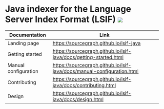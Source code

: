 # Java indexer for the Language Server Index Format (LSIF) ![](https://img.shields.io/badge/status-development-yellow?style=flat)

| Documentation        | Link                                                                   |
| -------------------- | ---------------------------------------------------------------------- |
| Landing page         | https://sourcegraph.github.io/lsif-java                                |
| Getting started      | https://sourcegraph.github.io/lsif-java/docs/getting-started.html      |
| Manual configuration | https://sourcegraph.github.io/lsif-java/docs/manual-configuration.html |
| Contributing         | https://sourcegraph.github.io/lsif-java/docs/contributing.html         |
| Design               | https://sourcegraph.github.io/lsif-java/docs/design.html               |
